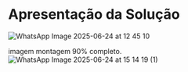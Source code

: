 # Apresentação da Solução
![WhatsApp Image 2025-06-24 at 12 45 10](https://github.com/user-attachments/assets/9ffeb958-36e4-48f5-8948-b23d451bb35f)

imagem montagem 90% completo.
![WhatsApp Image 2025-06-24 at 15 14 19 (1)](https://github.com/user-attachments/assets/b5176e30-42ef-4b69-aadd-98a563ff03f2)


